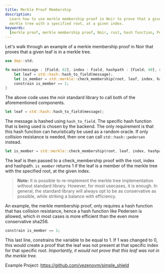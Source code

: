 ```yaml
---
title: Merkle Proof Membership
description:
  Learn how to use merkle membership proof in Noir to prove that a given leaf is a member of a
  merkle tree with a specified root, at a given index.
keywords:
  [merkle proof, merkle membership proof, Noir, rust, hash function, Pedersen, sha256, merkle tree]
---
```


Let's walk through an example of a merkle membership proof in Noir that proves that a given leaf is
in a merkle tree.

```rust
use dep::std;

fn main(message : [Field; 62], index : Field, hashpath : [Field; 40], root : Field) {
    let leaf = std::hash::hash_to_field(message);
    let is_member = std::merkle::check_membership(root, leaf, index, hashpath);
    constrain is_member == 1;
}

```

The above code uses the noir standard library to call both of the aforementioned components.

```rust
let leaf = std::hash::hash_to_field(message);
```

The message is hashed using `hash_to_field`. The specific hash function that is being used is chosen
by the backend. The only requirement is that this hash function can heuristically be used as a
random oracle. If only collision resistance is needed, then one can call `std::hash::pedersen`
instead.

```rust
let is_member = std::merkle::check_membership(root, leaf, index, hashpath);
```

The leaf is then passed to a check_membership proof with the root, index and hashpath. `is_member`
returns 1 if the leaf is a member of the merkle tree with the specified root, at the given index.

> **Note:** It is possible to re-implement the merkle tree implementation without standard library.
> However, for most usecases, it is enough. In general, the standard library will always opt to be
> as conservative as possible, while striking a balance with efficiency.

An example, the merkle membership proof, only requires a hash function that has collision
resistance, hence a hash function like Pedersen is allowed, which in most cases is more efficient
than the even more conservative sha256.

```rust
constrain is_member == 1;
```

This last line, constrains the variable to be equal to 1. If 1 was changed to 0, this would create a
proof that the leaf was not present at that specific index for that specific root. _Importantly, it
would not prove that this leaf was not in the merkle tree._

Example Project: <https://github.com/vezenovm/simple_shield>
